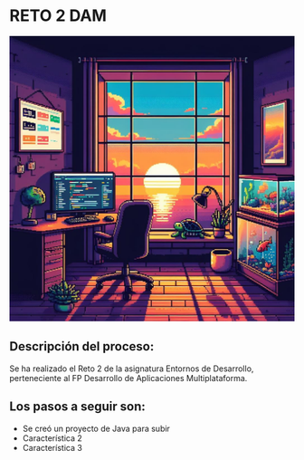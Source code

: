 #                         RETO 2 DAM 

![Imagen de Portada](img/Tortuga.jpg) 

## Descripción del proceso:
Se ha realizado el Reto 2 de la asignatura Entornos de Desarrollo, perteneciente al FP Desarrollo de Aplicaciones Multiplataforma.

## Los pasos a seguir son:
- Se creó un proyecto de Java para subir
- Característica 2 
- Característica 3 






